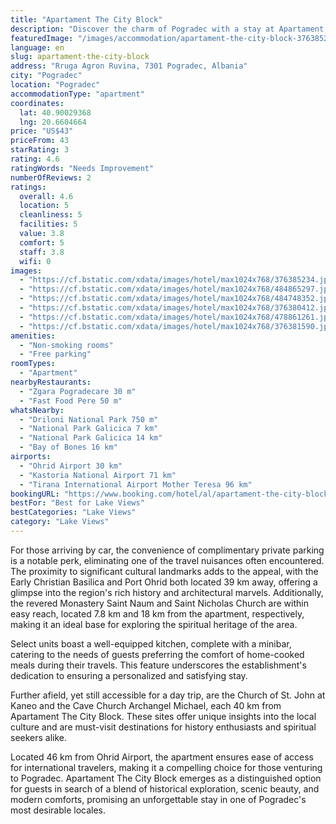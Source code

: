 ```yaml
---
title: "Apartament The City Block"
description: "Discover the charm of Pogradec with a stay at Apartament The City Block, a prime choice for travelers seeking both comfort and convenience."
featuredImage: "/images/accommodation/apartament-the-city-block-376385234.jpg"
language: en
slug: apartament-the-city-block
address: "Rruga Agron Ruvina, 7301 Pogradec, Albania"
city: "Pogradec"
location: "Pogradec"
accommodationType: "apartment"
coordinates:
  lat: 40.90029368
  lng: 20.6604664
price: "US$43"
priceFrom: 43
starRating: 3
rating: 4.6
ratingWords: "Needs Improvement"
numberOfReviews: 2
ratings:
  overall: 4.6
  location: 5
  cleanliness: 5
  facilities: 5
  value: 3.8
  comfort: 5
  staff: 3.8
  wifi: 0
images:
  - "https://cf.bstatic.com/xdata/images/hotel/max1024x768/376385234.jpg?k=80c06b94cc645acc35430e9cda4f6aedf81e21bfdf1c64c7bfd83f902a53bb8f&o=&hp=1"
  - "https://cf.bstatic.com/xdata/images/hotel/max1024x768/484865297.jpg?k=c2d7e4ae96807fcef8d37aef09b64539c7c654e51772b0f8170e4a8d0ccd5a66&o=&hp=1"
  - "https://cf.bstatic.com/xdata/images/hotel/max1024x768/484748352.jpg?k=40b721d4ae853a60c837ef64c02aedf13c0e6ff5aa4b2b53435a85cc16deaab2&o=&hp=1"
  - "https://cf.bstatic.com/xdata/images/hotel/max1024x768/376380412.jpg?k=beab6d6386300b6cee607fdd8ea0638164b754ca3fb7746dc7bce6c4f6cd87e7&o=&hp=1"
  - "https://cf.bstatic.com/xdata/images/hotel/max1024x768/478861261.jpg?k=f1814ba269055f18bb79f58426a02a8c12186208629948bb085ef6f75a2c3d4b&o=&hp=1"
  - "https://cf.bstatic.com/xdata/images/hotel/max1024x768/376381590.jpg?k=075d8d370440c8db462e8fa56a32ecee13973c2e470e266cdbf64aa8e4679698&o=&hp=1"
amenities:
  - "Non-smoking rooms"
  - "Free parking"
roomTypes:
  - "Apartment"
nearbyRestaurants:
  - "Zgara Pogradecare 30 m"
  - "Fast Food Pere 50 m"
whatsNearby:
  - "Driloni National Park 750 m"
  - "National Park Galicica 7 km"
  - "National Park Galicica 14 km"
  - "Bay of Bones 16 km"
airports:
  - "Ohrid Airport 30 km"
  - "Kastoria National Airport 71 km"
  - "Tirana International Airport Mother Teresa 96 km"
bookingURL: "https://www.booking.com/hotel/al/apartament-the-city-block.en-gb.html?aid=8035640"
bestFor: "Best for Lake Views"
bestCategories: "Lake Views"
category: "Lake Views"
---
```


For those arriving by car, the convenience of complimentary private parking is a notable perk, eliminating one of the travel nuisances often encountered. The proximity to significant cultural landmarks adds to the appeal, with the Early Christian Basilica and Port Ohrid both located 39 km away, offering a glimpse into the region's rich history and architectural marvels. Additionally, the revered Monastery Saint Naum and Saint Nicholas Church are within easy reach, located 7.8 km and 18 km from the apartment, respectively, making it an ideal base for exploring the spiritual heritage of the area.

Select units boast a well-equipped kitchen, complete with a minibar, catering to the needs of guests preferring the comfort of home-cooked meals during their travels. This feature underscores the establishment's dedication to ensuring a personalized and satisfying stay.

Further afield, yet still accessible for a day trip, are the Church of St. John at Kaneo and the Cave Church Archangel Michael, each 40 km from Apartament The City Block. These sites offer unique insights into the local culture and are must-visit destinations for history enthusiasts and spiritual seekers alike.

Located 46 km from Ohrid Airport, the apartment ensures ease of access for international travelers, making it a compelling choice for those venturing to Pogradec. Apartament The City Block emerges as a distinguished option for guests in search of a blend of historical exploration, scenic beauty, and modern comforts, promising an unforgettable stay in one of Pogradec's most desirable locales.